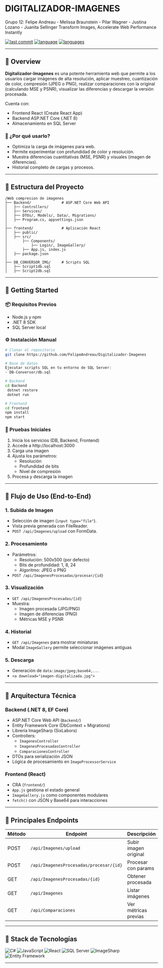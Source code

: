 # DIGITALIZADOR-IMAGENES

Grupo 12: Felipe Andreau - Melissa Braunstein - Pilar Wagner -
Justina Lozano - Juanita Sellinger
Transform Images, Accelerate Web Performance Instantly

[![last commit](https://img.shields.io/badge/last%20commit-last%20saturday-blue)](#)
[![language](https://img.shields.io/badge/c%23-36.7%25-blue)](#)
[![languages](https://img.shields.io/badge/languages-6-blue)](#)

---

## 📖 Overview

**Digitalizador-Imagenes** es una potente herramienta web que permite a los usuarios cargar imágenes de alta resolución, aplicar muestreo, cuantización de color, compresión (JPEG o PNG), realizar comparaciones con la original (calculando MSE y PSNR), visualizar las diferencias y descargar la versión procesada. 

Cuenta con:
- Frontend React (Create React App)
- Backend ASP.NET Core (.NET 8)
- Almacenamiento en SQL Server

### 🎯 ¿Por qué usarlo?

- Optimiza la carga de imágenes para web.
- Permite experimentar con profundidad de color y resolución.
- Muestra diferencias cuantitativas (MSE, PSNR) y visuales (imagen de diferencias).
- Historial completo de cargas y procesos.

---

## 🧱 Estructura del Proyecto

```
/Web compresion de imagenes
├── Backend/              # ASP.NET Core Web API
│   ├── Controllers/
│   ├── Services/
│   ├── DTOs/, Models/, Data/, Migrations/
│   ├── Program.cs, appsettings.json
│
├── frontend/             # Aplicación React
│   ├── public/
│   ├── src/
│       ├── Components/
│           ├── Login/, ImageGallery/
│       ├── App.js, index.js
│   ├── package.json
│
├── DB_CONVERSOR_IMG/     # Scripts SQL
│   ├── Script1db.sql
│   ├── Script2db.sql
```

---

## 🚀 Getting Started

### 📦 Requisitos Previos

- Node.js y npm
- .NET 8 SDK
- SQL Server local

### ⚙ Instalación Manual

```bash
# Clonar el repositorio
git clone https://github.com/FelipeAndreau/Digitalizador-Imagenes

# Base de datos
Ejecutar scripts SQL en tu entorno de SQL Server:
- DB-Conversor/db.sql

# Backend
cd Backend
 dotnet restore
 dotnet run

# Frontend
cd frontend
npm install
npm start
```

### 🧪 Pruebas Iniciales

1. Inicia los servicios (DB, Backend, Frontend)
2. Accede a http://localhost:3000
3. Carga una imagen
4. Ajusta los parámetros:
   - Resolución
   - Profundidad de bits
   - Nivel de compresión
5. Procesa y descarga la imagen

---

## 🔁 Flujo de Uso (End-to-End)

### 1. Subida de Imagen
- Selección de imagen (`input type="file"`).
- Vista previa generada con FileReader.
- `POST /api/Imagenes/upload` con FormData.

### 2. Procesamiento
- Parámetros:
  - Resolución: 500x500 (por defecto)
  - Bits de profundidad: 1, 8, 24
  - Algoritmo: JPEG o PNG
- `POST /api/ImagenesProcesadas/procesar/{id}`

### 3. Visualización
- `GET /api/ImagenesProcesadas/{id}`
- Muestra:
  - Imagen procesada (JPG/PNG)
  - Imagen de diferencias (PNG)
  - Métricas MSE y PSNR

### 4. Historial
- `GET /api/Imagenes` para mostrar miniaturas
- Modal `ImageGallery` permite seleccionar imágenes antiguas

### 5. Descarga
- Generación de `data:image/jpeg;base64,...`
- `<a download="imagen-digitalizada.jpg">`

---

## 🧱 Arquitectura Técnica

### Backend (.NET 8, EF Core)
- ASP.NET Core Web API (`Backend/`)
- Entity Framework Core (DbContext + Migrations)
- Librería ImageSharp (SixLabors)
- Controllers:
  - `ImagenesController`
  - `ImagenesProcesadasController`
  - `ComparacionesController`
- DTOs para serialización JSON
- Lógica de procesamiento en `ImageProcessorService`

### Frontend (React)
- CRA (`frontend/`)
- `App.js` gestiona el estado general
- `ImageGallery.js` como componentes modulares
- `fetch()` con JSON y Base64 para interacciones

---

## 🔧 Principales Endpoints

| Método | Endpoint | Descripción |
|--------|----------|-------------|
| POST   | `/api/Imagenes/upload` | Subir imagen original |
| POST   | `/api/ImagenesProcesadas/procesar/{id}` | Procesar con params |
| GET    | `/api/ImagenesProcesadas/{id}` | Obtener procesada |
| GET    | `/api/Imagenes` | Listar imágenes |
| GET    | `/api/Comparaciones` | Ver métricas previas |

---

## 📂 Stack de Tecnologías

![C#](https://img.shields.io/badge/-C%23-blue)
![JavaScript](https://img.shields.io/badge/-JavaScript-yellow)
![React](https://img.shields.io/badge/-React-61DAFB)
![SQL Server](https://img.shields.io/badge/-SQL--Server-lightgray)
![ImageSharp](https://img.shields.io/badge/-ImageSharp-purple)
![Entity Framework](https://img.shields.io/badge/-EF--Core-green)

---




